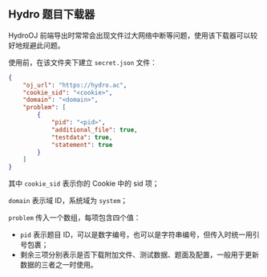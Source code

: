 ## Hydro 题目下载器

HydroOJ 前端导出时常常会出现文件过大网络中断等问题，使用该下载器可以较好地规避此问题。

使用前，在该文件夹下建立 `secret.json` 文件：

```json
{
    "oj_url": "https://hydro.ac",
    "cookie_sid": "<cookie>",
    "domain": "<domain>",
    "problem": [
        {
            "pid": "<pid>",
            "additional_file": true,
            "testdata": true,
            "statement": true
        }
    ]
}
```

其中 `cookie_sid` 表示你的 Cookie 中的 sid 项；

`domain` 表示域 ID，系统域为 `system`；

`problem` 传入一个数组，每项包含四个值：

- `pid` 表示题目 ID，可以是数字编号，也可以是字符串编号，但传入时统一用引号包裹；
- 剩余三项分别表示是否下载附加文件、测试数据、题面及配置，一般用于更新数据的三者之一时使用。